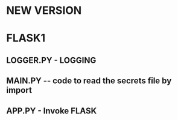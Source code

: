 #   NEW VERSION

# FLASK1  

## LOGGER.PY    -   LOGGING

## MAIN.PY -- code to read the secrets file by import

## APP.PY   -   Invoke FLASK  
